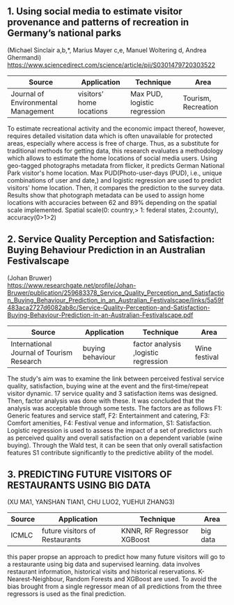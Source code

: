 ## 1. Using social media to estimate visitor provenance and patterns of recreation in Germany’s national parks
(Michael Sinclair a,b,*, Marius Mayer c,e, Manuel Woltering d, Andrea Ghermandi)
https://www.sciencedirect.com/science/article/pii/S0301479720303522

|Source|Application|Technique|Area|
|---|---|---|---|
|Journal of Environmental Management|visitors’ home locations|Max PUD, logistic regression|Tourism, Recreation|

To estimate recreational activity and the economic impact thereof, however, requires detailed visitation data which is often unavailable for protected areas, especially where access is free of charge.
Thus, as a substitute for traditional methods for getting data, this research evaluates a methodology which allows to estimate the home locations of social media users.
Using geo-tagged photographs metadata from flicker, it predicts German National Park visitor's home location.
Max PUD(Photo-user-days (PUD), i.e., unique combinations of user
and date,) and logistic regression are used to predict visitors' home location.
Then, it compares the prediction to the survey data.
Results show that photograph metadata can be used to assign home locations with accuracies between 62 and 89% depending on the spatial scale implemented.
Spatial scale(0: country,> 1: federal states, 2:county), accuracy(0>1>2)

## 2. Service Quality Perception and Satisfaction: Buying Behaviour Prediction in an Australian Festivalscape
(Johan Bruwer)<br>
https://www.researchgate.net/profile/Johan-Bruwer/publication/259683378_Service_Quality_Perception_and_Satisfaction_Buying_Behaviour_Prediction_in_an_Australian_Festivalscape/links/5a59f483aca2727d6082ab8c/Service-Quality-Perception-and-Satisfaction-Buying-Behaviour-Prediction-in-an-Australian-Festivalscape.pdf

|Source|Application|Technique|Area|
|---|---|---|---|
|International Journal of Tourism Research|buying behaviour|factor analysis ,logistic regression|Wine festival|

The study's aim was to examine the link between perceived festival service quality, satisfaction, buying wine at the event and the first‐time/repeat visitor dynamic.
17 service quality and 3 satisfaction items was designed. Then, factor analysis was done with these. It was concluded that the analysis was acceptable through some tests.
The factors are as follows F1: Generic features and service staff, F2: Entertainment and catering, F3: Comfort amenities, F4: Festival venue and information, S1: Satisfaction.
Logistic regression is used to assess the impact of a set of predictors such as perceived quality and overall satisfaction on a dependent variable (wine buying).
Through the Wald test, it can be seen that only overall satisfaction features S1 contribute significantly to the predictive ability of the model.


## 3. PREDICTING FUTURE VISITORS OF RESTAURANTS USING BIG DATA
(XU MA1, YANSHAN TIAN1, CHU LUO2, YUEHUI ZHANG3)

|Source|Application|Technique|Area|
|---|---|---|---|
|ICMLC|future visitors of Restaurants|KNNR, RF Regressor XGBoost|big data|

this paper propse an approach to predict how many future visitors will go to a restaurante using  big data and supervised learning.
data involves restaurant information, historical visits and historical reservations.
K-Nearest-Neighbour, Random Forests and XGBoost are used.
To avoid the bias brought from a single regressor mean of all predictions from the three regressors is used as the final prediction.





